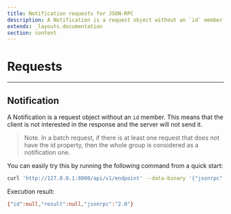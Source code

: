 ```yaml
---
title: Notification requests for JSON-RPC
description: A Notification is a request object without an `id` member. 
extends: _layouts.documentation
section: content
---
```


# Requests

----

## Notification

A Notification is a request object without an `id` member. 
This means that the client is not interested in the response and the server will not send it.

> Note. In a batch request, if there is at least one request that does not have the id property,
then the whole group is considered as a notification one.


You can easily try this by running the following command from a quick start:

```bash
curl 'http://127.0.0.1:8000/api/v1/endpoint' --data-binary '{"jsonrpc":"2.0","method":"tennis@ping","params":[]}'
```

Execution result:

```bash
{"id":null,"result":null,"jsonrpc":"2.0"}
```
